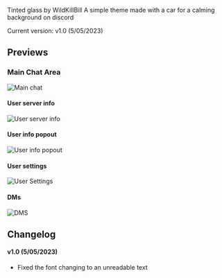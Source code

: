 Tinted glass by WildKillBill
A simple theme made with a car for a calming background on discord
<hv>

Current version: v1.0 (5/05/2023)
  
## Previews

### Main Chat Area

![Main chat](https://user-images.githubusercontent.com/128874958/236389372-bf42491b-a5af-4f1b-8e95-9f6f8d067e11.png)

#### User server info

![User server info](https://user-images.githubusercontent.com/128874958/236389384-7ff143be-139a-41e5-aae0-b4bd5ea9bcd1.png)
  
#### User info popout
  
![User info popout](https://user-images.githubusercontent.com/128874958/236389392-98f1d461-88b6-4dad-948c-f520c97546bc.png)
  
#### User settings
  
![User Settings](https://user-images.githubusercontent.com/128874958/236389402-4735dfd7-dda0-4ead-b132-46e639c236fc.png)
  
#### DMs
  
![DMS](https://user-images.githubusercontent.com/128874958/236389413-dad5eb88-9017-4c43-b9c1-f063b5609310.png)
  
## Changelog
  
#### v1.0 (5/05/2023)
* Fixed the font changing to an unreadable text
